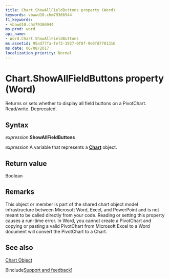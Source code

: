 ```yaml
---
title: Chart.ShowAllFieldButtons property (Word)
keywords: vbawd10.chm79366944
f1_keywords:
- vbawd10.chm79366944
ms.prod: word
api_name:
- Word.Chart.ShowAllFieldButtons
ms.assetid: 95ad77fa-fef3-3927-0f0f-9e6fd7701316
ms.date: 06/08/2017
localization_priority: Normal
---
```



# Chart.ShowAllFieldButtons property (Word)

Returns or sets whether to display all field buttons on a PivotChart. Read/write. Deprecated.


## Syntax

_expression_.**ShowAllFieldButtons**

_expression_ A variable that represents a **[Chart](Word.Chart.md)** object.


## Return value

Boolean


## Remarks

This object or member is part of the shared chart object model infrastructure between Microsoft Word, Excel, and PowerPoint and is not meant to be called directly from your code. Reading or setting this property causes a run-time error. In Word, you cannot create a PivotChart and copying or pasting a valid PivotChart from Microsoft Excel to a Word document will convert the PivotChart to a Chart.


## See also


[Chart Object](Word.Chart.md)

[!include[Support and feedback](~/includes/feedback-boilerplate.md)]